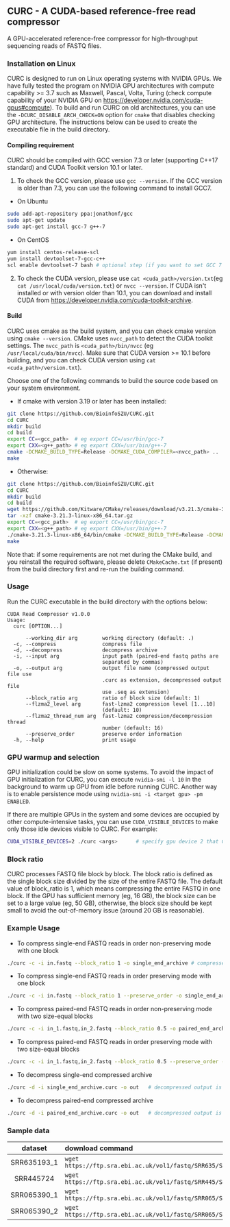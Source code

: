## CURC - A CUDA-based reference-free read compressor
A GPU-accelerated reference-free compressor for high-throughput sequencing reads of FASTQ files.
### Installation on Linux
CURC is designed to run on Linux operating systems with NVIDIA GPUs.
We have fully tested the program on NVIDIA GPU architectures with compute capability >= 3.7 such as Maxwell, Pascal, Volta, Turing 
(check compute capability of your NVIDIA GPU on https://developer.nvidia.com/cuda-gpus#compute). 
To build and run CURC on old architectures, you can use the `-DCURC_DISABLE_ARCH_CHECK=ON` option for `cmake` that disables checking GPU architecture.
The instructions below can be used to create the executable file in the build directory. 

#### Compiling requirement
CURC should be compiled with GCC version 7.3 or later (supporting C++17 standard) and CUDA Toolkit version 10.1 or later. 
1. To check the GCC version, please use `gcc --version`. If the GCC version is older than 7.3, you can use the following command to install GCC7.
- On Ubuntu
```bash
sudo add-apt-repository ppa:jonathonf/gcc
sudo apt-get update
sudo apt-get install gcc-7 g++-7
```
- On CentOS
```bash
yum install centos-release-scl
yum install devtoolset-7-gcc-c++
scl enable devtoolset-7 bash # optional step (if you want to set GCC 7 as default compiler in bash)
```

2. To check the CUDA version, please use `cat <cuda_path>/version.txt`(eg `cat /usr/local/cuda/version.txt`) or `nvcc --version`.
If CUDA isn't installed or with version older than 10.1, you can download and install CUDA from https://developer.nvidia.com/cuda-toolkit-archive. 

#### Build
CURC uses cmake as the build system, and you can check cmake version using `cmake --version`.
CMake uses `nvcc_path` to detect the CUDA toolkit settings. 
The `nvcc_path` is `<cuda_path>/bin/nvcc` (eg `/usr/local/cuda/bin/nvcc`). 
Make sure that CUDA version >= 10.1 before building, and you can check CUDA version using `cat <cuda_path>/version.txt`). 

Choose one of the following commands to build the source code based on your system environment.
- If cmake with version 3.19 or later has been installed:
```bash
git clone https://github.com/BioinfoSZU/CURC.git
cd CURC 
mkdir build
cd build
export CC=<gcc_path>  # eg export CC=/usr/bin/gcc-7
export CXX=<g++_path> # eg export CXX=/usr/bin/g++-7
cmake -DCMAKE_BUILD_TYPE=Release -DCMAKE_CUDA_COMPILER=<nvcc_path> .. 
make
```

- Otherwise:
```bash
git clone https://github.com/BioinfoSZU/CURC.git
cd CURC
mkdir build
cd build
wget https://github.com/Kitware/CMake/releases/download/v3.21.3/cmake-3.21.3-linux-x86_64.tar.gz
tar -xzf cmake-3.21.3-linux-x86_64.tar.gz
export CC=<gcc_path>  # eg export CC=/usr/bin/gcc-7
export CXX=<g++_path> # eg export CXX=/usr/bin/g++-7
./cmake-3.21.3-linux-x86_64/bin/cmake -DCMAKE_BUILD_TYPE=Release -DCMAKE_CUDA_COMPILER=<nvcc_path> .. 
make
```

Note that: if some requirements are not met during the CMake build, and you reinstall the required software, 
please delete `CMakeCache.txt` (if present) from the build directory first and re-run the building command.

### Usage
Run the CURC executable in the build directory with the options below:
```text
CUDA Read Compressor v1.0.0
Usage:
  curc [OPTION...]

      --working_dir arg        working directory (default: .)
  -c, --compress               compress file
  -d, --decompress             decompress archive
  -i, --input arg              input path (paired-end fastq paths are 
                               separated by commas)
  -o, --output arg             output file name (compressed output file use 
                               .curc as extension, decompressed output file 
                               use .seq as extension)
      --block_ratio arg        ratio of block size (default: 1)
      --flzma2_level arg       fast-lzma2 compression level [1...10] 
                               (default: 10)
      --flzma2_thread_num arg  fast-lzma2 compression/decompression thread 
                               number (default: 16)
      --preserve_order         preserve order information
  -h, --help                   print usage
```

### GPU warmup and selection
GPU initialization could be slow on some systems. To avoid the impact of GPU initialization for CURC, 
you can execute `nvidia-smi -l 10` in the background to warm up GPU from idle before running CURC.
Another way is to enable persistence mode using `nvidia-smi -i <target gpu> -pm ENABLED`. 

If there are multiple GPUs in the system and some devices are occupied by other compute-intensive tasks, 
you can use `CUDA_VISIBLE_DEVICES` to make only those idle devices visible to CURC. For example:
```bash
CUDA_VISIBLE_DEVICES=2 ./curc <args>      # specify gpu device 2 that CURC uses
```

### Block ratio
CURC processes FASTQ file block by block. The block ratio is defined as the single block size divided by the size of the entire FASTQ file.
The default value of block_ratio is 1, which means compressing the entire FASTQ in one block.
If the GPU has sufficient memory (eg, 16 GB), the block size can be set to a large value (eg, 50 GB), otherwise, 
the block size should be kept small to avoid the out-of-memory issue (around 20 GB is reasonable).

### Example Usage
- To compress single-end FASTQ reads in order non-preserving mode with one block
```bash
./curc -c -i in.fastq --block_ratio 1 -o single_end_archive # compressed output is single_end_archive.curc
```

- To compress single-end FASTQ reads in order preserving mode with one block
```bash
./curc -c -i in.fastq --block_ratio 1 --preserve_order -o single_end_archive # compressed output is single_end_archive.curc
```

- To compress paired-end FASTQ reads in order non-preserving mode with two size-equal blocks
```bash
./curc -c -i in_1.fastq,in_2.fastq --block_ratio 0.5 -o paired_end_archive # compressed output is paired_end_archive.curc
```

- To compress paired-end FASTQ reads in order preserving mode with two size-equal blocks
```bash
./curc -c -i in_1.fastq,in_2.fastq --block_ratio 0.5 --preserve_order -o paired_end_archive # compressed output is paired_end_archive.curc
```

- To decompress single-end compressed archive
```bash
./curc -d -i single_end_archive.curc -o out   # decompressed output is out.seq 
```

- To decompress paired-end compressed archive
```bash
./curc -d -i paired_end_archive.curc -o out   # decompressed output is out_1.seq and out_2.seq
```

### Sample data
|   dataset    |  download command | direct download link   |
|   :----:     |      :----       |        :----:          |
| SRR635193_1  |`wget https://ftp.sra.ebi.ac.uk/vol1/fastq/SRR635/SRR635193/SRR635193_1.fastq.gz` | [SRR635193_1.fastq.gz](https://ftp.sra.ebi.ac.uk/vol1/fastq/SRR635/SRR635193/SRR635193_1.fastq.gz) |
| SRR445724    |`wget https://ftp.sra.ebi.ac.uk/vol1/fastq/SRR445/SRR445724/SRR445724.fastq.gz`   | [SRR445724.fastq.gz](https://ftp.sra.ebi.ac.uk/vol1/fastq/SRR445/SRR445724/SRR445724.fastq.gz)   |
| SRR065390_1  |`wget https://ftp.sra.ebi.ac.uk/vol1/fastq/SRR065/SRR065390/SRR065390_1.fastq.gz` | [SRR065390_1.fastq.gz](https://ftp.sra.ebi.ac.uk/vol1/fastq/SRR065/SRR065390/SRR065390_1.fastq.gz) |
| SRR065390_2  |`wget https://ftp.sra.ebi.ac.uk/vol1/fastq/SRR065/SRR065390/SRR065390_2.fastq.gz` | [SRR065390_2.fastq.gz](https://ftp.sra.ebi.ac.uk/vol1/fastq/SRR065/SRR065390/SRR065390_2.fastq.gz) |